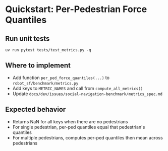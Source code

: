 # Quickstart: Per-Pedestrian Force Quantiles

## Run unit tests

```
uv run pytest tests/test_metrics.py -q
```

## Where to implement

- Add function `per_ped_force_quantiles(...)` to `robot_sf/benchmark/metrics.py`
- Add keys to `METRIC_NAMES` and call from `compute_all_metrics()`
- Update `docs/dev/issues/social-navigation-benchmark/metrics_spec.md`

## Expected behavior

- Returns NaN for all keys when there are no pedestrians
- For single pedestrian, per-ped quantiles equal that pedestrian's quantiles
- For multiple pedestrians, computes per-ped quantiles then mean across pedestrians
